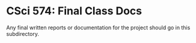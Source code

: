 # CSci 574: Final Class Docs

Any final written reports or documentation for the project
should go in this subdirectory.

